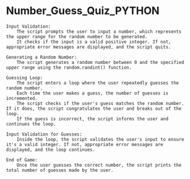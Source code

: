 # Number_Guess_Quiz_PYTHON
    Input Validation:
        The script prompts the user to input a number, which represents the upper range for the random number to be generated.
        It checks if the input is a valid positive integer. If not, appropriate error messages are displayed, and the script quits.

    Generating a Random Number:
        The script generates a random number between 0 and the specified upper range using the random.randint() function.

    Guessing Loop:
        The script enters a loop where the user repeatedly guesses the random number.
        Each time the user makes a guess, the number of guesses is incremented.
        The script checks if the user's guess matches the random number. If it does, the script congratulates the user and breaks out of the loop.
        If the guess is incorrect, the script informs the user and continues the loop.

    Input Validation for Guesses:
        Inside the loop, the script validates the user's input to ensure it's a valid integer. If not, appropriate error messages are displayed, and the loop continues.

    End of Game:
        Once the user guesses the correct number, the script prints the total number of guesses made by the user.
